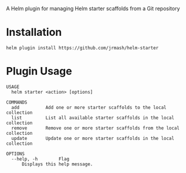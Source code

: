A Helm plugin for managing Helm starter scaffolds from a Git repository

# Installation

```shell
helm plugin install https://github.com/jrmash/helm-starter
```

# Plugin Usage
```shell
USAGE
  helm starter <action> [options]

COMMANDS
  add          Add one or more starter scaffolds to the local collection
  list         List all available starter scaffolds in the local collection
  remove       Remove one or more starter scaffolds from the local collection
  update       Update one or more starter scaffolds in the local collection

OPTIONS
  --help, -h        Flag
      Displays this help message.
```
